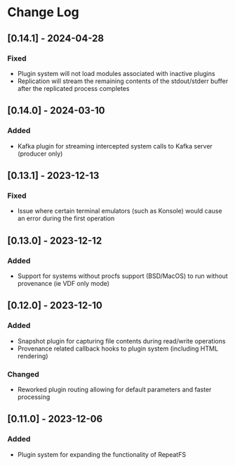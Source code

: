 # Change Log
## [0.14.1] - 2024-04-28
### Fixed
- Plugin system will not load modules associated with inactive plugins
- Replication will stream the remaining contents of the stdout/stderr buffer after the replicated process completes

## [0.14.0] - 2024-03-10
### Added
- Kafka plugin for streaming intercepted system calls to Kafka server (producer only)

## [0.13.1] - 2023-12-13
### Fixed
- Issue where certain terminal emulators (such as Konsole) would cause an error during the first operation

## [0.13.0] - 2023-12-12
### Added
- Support for systems without procfs support (BSD/MacOS) to run without provenance (ie VDF only mode)

## [0.12.0] - 2023-12-10
### Added
- Snapshot plugin for capturing file contents during read/write operations
- Provenance related callback hooks to plugin system (including HTML rendering)

### Changed
- Reworked plugin routing allowing for default parameters and faster processing

## [0.11.0] - 2023-12-06
### Added
- Plugin system for expanding the functionality of RepeatFS
